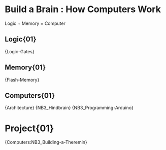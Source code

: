 # Build a Brain : How Computers Work
Logic + Memory = Computer

## Logic{01}
{Logic-Gates}

## Memory{01}
{Flash-Memory}

## Computers{01}
{Architecture}
{NB3_Hindbrain}
{NB3_Programming-Arduino}

# Project{01}
{Computers:NB3_Building-a-Theremin}